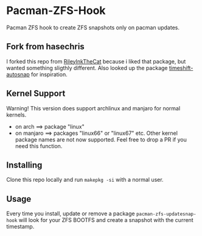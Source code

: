 # Pacman-ZFS-Hook
Pacman ZFS hook to create ZFS snapshots only on pacman updates.

## Fork from hasechris
I forked this repo from [RileyInkTheCat](https://github.com/RileyInkTheCat/Pacman-ZFS-Hook) because i liked that package, but wanted something sligthly different. 
Also looked up the package [timeshift-autosnap](https://gitlab.manjaro.org/Chrysostomus/timeshift-autosnap) for inspiration.

## Kernel Support
Warning! This version does support archlinux and manjaro for normal kernels.
- on arch ==> package "linux"
- on manjaro ==> packages "linux66" or "linux67" etc.
Other kernel package names are not now supported. Feel free to drop a PR if you need this function.

## Installing
Clone this repo locally and run ```makepkg -si``` with a normal user.

## Usage
Every time you install, update or remove a package `pacman-zfs-updatesnap-hook` will look for your ZFS BOOTFS and create a snapshot with the current timestamp.
